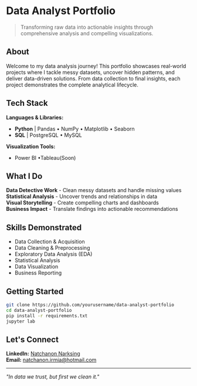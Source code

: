 # Data Analyst Portfolio

> Transforming raw data into actionable insights through comprehensive analysis and compelling visualizations.

## About

Welcome to my data analysis journey! This portfolio showcases real-world projects where I tackle messy datasets, uncover hidden patterns, and deliver data-driven solutions. From data collection to final insights, each project demonstrates the complete analytical lifecycle.

## Tech Stack

**Languages & Libraries:**
- **Python** | Pandas • NumPy • Matplotlib • Seaborn
- **SQL** | PostgreSQL • MySQL

**Visualization Tools:**
- Power BI •Tableau(Soon)

## What I Do

**Data Detective Work** - Clean messy datasets and handle missing values  
**Statistical Analysis** - Uncover trends and relationships in data  
**Visual Storytelling** - Create compelling charts and dashboards  
**Business Impact** - Translate findings into actionable recommendations

## Skills Demonstrated

- Data Collection & Acquisition
- Data Cleaning & Preprocessing
- Exploratory Data Analysis (EDA)
- Statistical Analysis
- Data Visualization
- Business Reporting

## Getting Started

```bash
git clone https://github.com/yourusername/data-analyst-portfolio
cd data-analyst-portfolio
pip install -r requirements.txt
jupyter lab
```

## Let's Connect

**LinkedIn:** [Natchanon Narksing](https://www.linkedin.com/in/natchanon-narksing-aa6848333/)  
**Email:** natchanon.irmia@hotmail.com

---

*"In data we trust, but first we clean it."*
